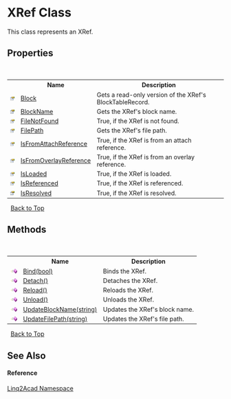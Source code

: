 # XRef Class
 

This class represents an XRef.


## Properties
&nbsp;<table><tr><th></th><th>Name</th><th>Description</th></tr><tr><td>![Public property](media/pubproperty.gif "Public property")</td><td><a href="P_Linq2Acad_XRef_Block.md">Block</a></td><td>
Gets a read-only version of the XRef's BlockTableRecord.</td></tr><tr><td>![Public property](media/pubproperty.gif "Public property")</td><td><a href="P_Linq2Acad_XRef_BlockName.md">BlockName</a></td><td>
Gets the XRef's block name.</td></tr><tr><td>![Public property](media/pubproperty.gif "Public property")</td><td><a href="P_Linq2Acad_XRef_FileNotFound.md">FileNotFound</a></td><td>
True, if the XRef is not found.</td></tr><tr><td>![Public property](media/pubproperty.gif "Public property")</td><td><a href="P_Linq2Acad_XRef_FilePath.md">FilePath</a></td><td>
Gets the XRef's file path.</td></tr><tr><td>![Public property](media/pubproperty.gif "Public property")</td><td><a href="P_Linq2Acad_XRef_IsFromAttachReference.md">IsFromAttachReference</a></td><td>
True, if the XRef is from an attach reference.</td></tr><tr><td>![Public property](media/pubproperty.gif "Public property")</td><td><a href="P_Linq2Acad_XRef_IsFromOverlayReference.md">IsFromOverlayReference</a></td><td>
True, if the XRef is from an overlay reference.</td></tr><tr><td>![Public property](media/pubproperty.gif "Public property")</td><td><a href="P_Linq2Acad_XRef_IsLoaded.md">IsLoaded</a></td><td>
True, if the XRef is loaded.</td></tr><tr><td>![Public property](media/pubproperty.gif "Public property")</td><td><a href="P_Linq2Acad_XRef_IsReferenced.md">IsReferenced</a></td><td>
True, if the XRef is referenced.</td></tr><tr><td>![Public property](media/pubproperty.gif "Public property")</td><td><a href="P_Linq2Acad_XRef_IsResolved.md">IsResolved</a></td><td>
True, if the XRef is resolved.</td></tr></table>&nbsp;
<a href="#xref-class">Back to Top</a>

## Methods
&nbsp;<table><tr><th></th><th>Name</th><th>Description</th></tr><tr><td>![Public method](media/pubmethod.gif "Public method")</td><td><a href="M_Linq2Acad_XRef_Bind.md">Bind(bool)</a></td><td>
Binds the XRef.</td></tr><tr><td>![Public method](media/pubmethod.gif "Public method")</td><td><a href="M_Linq2Acad_XRef_Detach.md">Detach()</a></td><td>
Detaches the XRef.</td></tr><tr><td>![Public method](media/pubmethod.gif "Public method")</td><td><a href="M_Linq2Acad_XRef_Reload.md">Reload()</a></td><td>
Reloads the XRef.</td></tr><tr><td>![Public method](media/pubmethod.gif "Public method")</td><td><a href="M_Linq2Acad_XRef_Unload.md">Unload()</a></td><td>
Unloads the XRef.</td></tr><tr><td>![Public method](media/pubmethod.gif "Public method")</td><td><a href="M_Linq2Acad_XRef_UpdateBlockName.md">UpdateBlockName(string)</a></td><td>
Updates the XRef's block name.</td></tr><tr><td>![Public method](media/pubmethod.gif "Public method")</td><td><a href="M_Linq2Acad_XRef_UpdateFilePath.md">UpdateFilePath(string)</a></td><td>
Updates the XRef's file path.</td></tr></table>&nbsp;
<a href="#xref-class">Back to Top</a>

## See Also


#### Reference
<a href="N_Linq2Acad.md">Linq2Acad Namespace</a><br />
